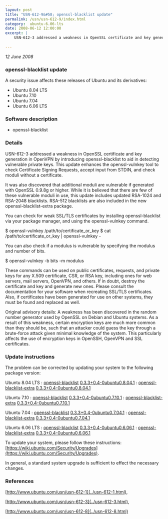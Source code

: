```yaml
---
layout: post
title: "USN-612-9&#58; openssl-blacklist update"
permalink: /usn/usn-612-9/index.html
category:  ubuntu-6.06-lts
date: 2008-06-12 12:00:00
excerpt: |
    USN-612-3 addressed a weakness in OpenSSL certificate and key generation in OpenVPN by introducing openssl-blacklist to aid in detecting vulnerable private keys. This update enhances the openssl-vulnkey tool to check Certificate Signing Requests, accept input from STDIN, and check moduli without a certificate.
    
---
```


 
 
 

*12 June 2008*

### openssl-blacklist update

A security issue affects these releases of Ubuntu and its derivatives:

* Ubuntu 8.04 LTS
* Ubuntu 7.10
* Ubuntu 7.04
* Ubuntu 6.06 LTS

### Software description

* openssl-blacklist 

### Details

USN-612-3 addressed a weakness in OpenSSL certificate and key generation in OpenVPN by introducing openssl-blacklist to aid in detecting vulnerable private keys. This update enhances the openssl-vulnkey tool to check Certificate Signing Requests, accept input from STDIN, and check moduli without a certificate.

It was also discovered that additional moduli are vulnerable if generated with OpenSSL 0.9.8g or higher. While it is believed that there are few of these vulnerable moduli in use, this update includes updated RSA-1024 and RSA-2048 blacklists. RSA-512 blacklists are also included in the new openssl-blacklist-extra package.

You can check for weak SSL/TLS certificates by installing openssl-blacklist via your package manager, and using the openssl-vulnkey command.

$ openssl-vulnkey /path/to/certificate_or_key $ cat /path/to/certificate_or_key | openssl-vulnkey -

You can also check if a modulus is vulnerable by specifying the modulus and number of bits.

$ openssl-vulnkey -b bits -m modulus

These commands can be used on public certificates, requests, and private keys for any X.509 certificate, CSR, or RSA key, including ones for web servers, mail servers, OpenVPN, and others. If in doubt, destroy the certificate and key and generate new ones. Please consult the documentation for your software when recreating SSL/TLS certificates. Also, if certificates have been generated for use on other systems, they must be found and replaced as well.

Original advisory details: A weakness has been discovered in the random number generator used by OpenSSL on Debian and Ubuntu systems. As a result of this weakness, certain encryption keys are much more common than they should be, such that an attacker could guess the key through a brute-force attack given minimal knowledge of the system. This particularly affects the use of encryption keys in OpenSSH, OpenVPN and SSL certificates. 

### Update instructions

The problem can be corrected by updating your system to the following package version:

Ubuntu 8.04 LTS
 : [openssl-blacklist](https://launchpad.net/ubuntu/+source/openssl-blacklist) <span> [0.3.3+0.4-0ubuntu0.8.04.1](https://launchpad.net/ubuntu/+source/openssl-blacklist/0.3.3+0.4-0ubuntu0.8.04.1) </span> 
 : [openssl-blacklist-extra](https://launchpad.net/ubuntu/+source/openssl-blacklist) <span> [0.3.3+0.4-0ubuntu0.8.04.1](https://launchpad.net/ubuntu/+source/openssl-blacklist/0.3.3+0.4-0ubuntu0.8.04.1) </span> 

Ubuntu 7.10
 : [openssl-blacklist](https://launchpad.net/ubuntu/+source/openssl-blacklist) <span> [0.3.3+0.4-0ubuntu0.7.10.1](https://launchpad.net/ubuntu/+source/openssl-blacklist/0.3.3+0.4-0ubuntu0.7.10.1) </span> 
 : [openssl-blacklist-extra](https://launchpad.net/ubuntu/+source/openssl-blacklist) <span> [0.3.3+0.4-0ubuntu0.7.10.1](https://launchpad.net/ubuntu/+source/openssl-blacklist/0.3.3+0.4-0ubuntu0.7.10.1) </span> 

Ubuntu 7.04
 : [openssl-blacklist](https://launchpad.net/ubuntu/+source/openssl-blacklist) <span> [0.3.3+0.4-0ubuntu0.7.04.1](https://launchpad.net/ubuntu/+source/openssl-blacklist/0.3.3+0.4-0ubuntu0.7.04.1) </span> 
 : [openssl-blacklist-extra](https://launchpad.net/ubuntu/+source/openssl-blacklist) <span> [0.3.3+0.4-0ubuntu0.7.04.1](https://launchpad.net/ubuntu/+source/openssl-blacklist/0.3.3+0.4-0ubuntu0.7.04.1) </span> 

Ubuntu 6.06 LTS
 : [openssl-blacklist](https://launchpad.net/ubuntu/+source/openssl-blacklist) <span> [0.3.3+0.4-0ubuntu0.6.06.1](https://launchpad.net/ubuntu/+source/openssl-blacklist/0.3.3+0.4-0ubuntu0.6.06.1) </span> 
 : [openssl-blacklist-extra](https://launchpad.net/ubuntu/+source/openssl-blacklist) <span> [0.3.3+0.4-0ubuntu0.6.06.1](https://launchpad.net/ubuntu/+source/openssl-blacklist/0.3.3+0.4-0ubuntu0.6.06.1) </span> 

To update your system, please follow these instructions: [https://wiki.ubuntu.com/Security/Upgrades](https://wiki.ubuntu.com/Security/Upgrades).

 In general, a standard system upgrade is sufficient to effect the necessary changes. 

### References

 
 [http://www.ubuntu.com/usn/usn-612-1](../usn-612-1.html), 

 [http://www.ubuntu.com/usn/usn-612-3](../usn-612-3.html), 

 [http://www.ubuntu.com/usn/usn-612-8](../usn-612-8.html)
 

